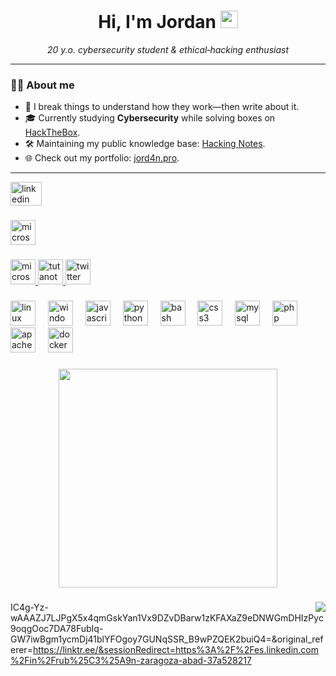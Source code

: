 <h1 align="center">Hi, I'm Jordan <img src="https://media.giphy.com/media/hvRJCLFzcasrR4ia7z/giphy.gif" width="28"/></h1>

<p align="center">
  <em>20&nbsp;y.o. cybersecurity student &amp; ethical‑hacking enthusiast</em>
</p>

---

### 🧑‍💻 About&nbsp;me
- 🔐 I break things to understand how they work—then write about it.
- 🎓 Currently studying **Cybersecurity** while solving boxes on <a href="https://app.hackthebox.com/profile/1345367">HackTheBox</a>.
- 🛠️ Maintaining my public knowledge base: <a href="https://hacking-notes.jord4n.pro/">Hacking Notes</a>.
- 🌐 Check out my portfolio: <a href="https://jord4n.pro/">jord4n.pro</a>.

---



<div align="left">
  <a href="https://www.linkedin.com/in/jordanmacia/" target="_blank">
    <img src="https://raw.githubusercontent.com/maurodesouza/profile-readme-generator/master/src/assets/icons/social/linkedin/default.svg" width="50" height="38" alt="linkedin logo"  />
  </a>
</div>

###

<div align="left">
  <a href="mailto:jordanmacia@protonmail.com" target="_blank">
    <img src="https://img.shields.io/static/v1?message=jordanmacia@protonmail.com&logo=microsoft-outlook&label=&color=222222&logoColor=white&labelColor=&style=for-the-badge" height="40" alt="microsoft-outlook logo"  />
  </a>
</div>

###

<div align="left">
  <a href="https://jord4n.pro/" target="_blank">
    <img src="https://img.shields.io/static/v1?message=Portfolio&logo=microsoft-outlook&label=&color=CE3235&logoColor=white&labelColor=&style=for-the-badge" height="40" alt="microsoft-outlook logo"  />
  </a>
  <a href="https://hacking-notes.jord4n.pro/" target="_blank">
    <img src="https://img.shields.io/static/v1?message=Hacking%20Notes%20Jordan&logo=tutanota&label=&color=ff5259&logoColor=white&labelColor=&style=for-the-badge" height="40" alt="tutanota logo"  />
  </a>
  <a href="https://app.hackthebox.com/profile/1345367" target="_blank">
    <img src="https://img.shields.io/static/v1?message=HackTheBox&logo=twitter&label=&color=9fef00&logoColor=white&labelColor=&style=for-the-badge" height="40" alt="twitter logo"  />
  </a>
</div>

###

<div align="left">
  <img src="https://cdn.jsdelivr.net/gh/devicons/devicon/icons/linux/linux-original.svg" height="40" alt="linux logo"  />
  <img width="12" />
  <img src="https://cdn.jsdelivr.net/gh/devicons/devicon/icons/windows8/windows8-original.svg" height="40" alt="windows8 logo"  />
  <img width="12" />
  <img src="https://cdn.jsdelivr.net/gh/devicons/devicon/icons/javascript/javascript-plain.svg" height="40" alt="javascript logo"  />
  <img width="12" />
  <img src="https://cdn.jsdelivr.net/gh/devicons/devicon/icons/python/python-original.svg" height="40" alt="python logo"  />
  <img width="12" />
  <img src="https://cdn.jsdelivr.net/gh/devicons/devicon/icons/bash/bash-original.svg" height="40" alt="bash logo"  />
  <img width="12" />
  <img src="https://cdn.jsdelivr.net/gh/devicons/devicon/icons/css3/css3-original.svg" height="40" alt="css3 logo"  />
  <img width="12" />
  <img src="https://cdn.jsdelivr.net/gh/devicons/devicon/icons/mysql/mysql-original.svg" height="40" alt="mysql logo"  />
  <img width="12" />
  <img src="https://cdn.jsdelivr.net/gh/devicons/devicon/icons/php/php-original.svg" height="40" alt="php logo"  />
  <img width="12" />
  <img src="https://cdn.jsdelivr.net/gh/devicons/devicon/icons/apache/apache-original.svg" height="40" alt="apache logo"  />
  <img width="12" />
  <img src="https://cdn.jsdelivr.net/gh/devicons/devicon/icons/docker/docker-original.svg" height="40" alt="docker logo"  />
</div>

###

<div align="center">
  <img height="350" src="https://hacking-notes.jord4n.pro/~gitbook/image?url=https%3A%2F%2F3892280740-files.gitbook.io%2F%7E%2Ffiles%2Fv0%2Fb%2Fgitbook-x-prod.appspot.com%2Fo%2Fspaces%252FOeqybfPyWliD6m1hbKa3%252Fuploads%252FAuMJoiR4ncrnVvDIFkkf%252Fhack.gif%3Falt%3Dmedia%26token%3D55dbc921-4504-4c43-a506-91740ac67a8d&width=400&dpr=3&quality=100&sign=317a70e5&sv=2"  />
</div>

###

<img align="right" src="https://profile-counter.glitch.me/jordanmacia/count.svg?"  />

###
IC4g-Yz-wAAAZJ7LJPgX5x4qmGskYan1Vx9DZvDBarw1zKFAXaZ9eDNWGmDHIzPyc9oqgOoc7DA78FubIq-GW7iwBgm1ycmDj41blYFOgoy7GUNqSSR_B9wPZQEK2buiQ4=&original_referer=https://linktr.ee/&sessionRedirect=https%3A%2F%2Fes.linkedin.com%2Fin%2Frub%25C3%25A9n-zaragoza-abad-37a528217
